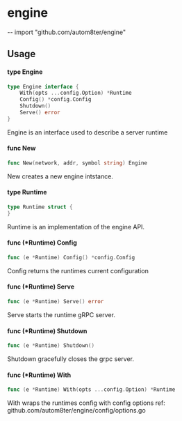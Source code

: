 # engine
--
    import "github.com/autom8ter/engine"


## Usage

#### type Engine

```go
type Engine interface {
	With(opts ...config.Option) *Runtime
	Config() *config.Config
	Shutdown()
	Serve() error
}
```

Engine is an interface used to describe a server runtime

#### func  New

```go
func New(network, addr, symbol string) Engine
```
New creates a new engine intstance.

#### type Runtime

```go
type Runtime struct {
}
```

Runtime is an implementation of the engine API.

#### func (*Runtime) Config

```go
func (e *Runtime) Config() *config.Config
```
Config returns the runtimes current configuration

#### func (*Runtime) Serve

```go
func (e *Runtime) Serve() error
```
Serve starts the runtime gRPC server.

#### func (*Runtime) Shutdown

```go
func (e *Runtime) Shutdown()
```
Shutdown gracefully closes the grpc server.

#### func (*Runtime) With

```go
func (e *Runtime) With(opts ...config.Option) *Runtime
```
With wraps the runtimes config with config options ref:
github.com/autom8ter/engine/config/options.go

